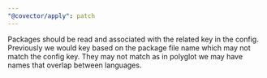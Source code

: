 ```yaml
---
"@covector/apply": patch
---
```


Packages should be read and associated with the related key in the config. Previously we would key based on the package file name which may not match the config key. They may not match as in polyglot we may have names that overlap between languages.
